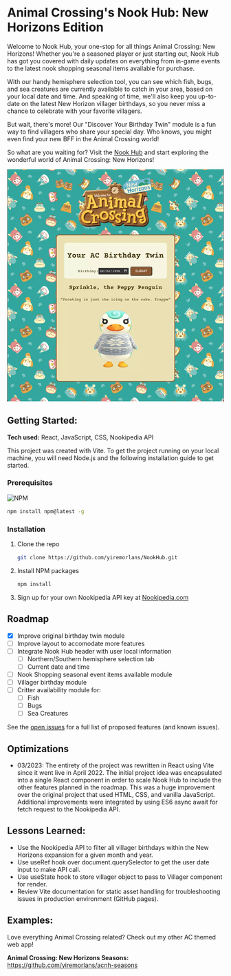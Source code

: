 # Animal Crossing's Nook Hub: New Horizons Edition

Welcome to Nook Hub, your one-stop for all things Animal Crossing: New Horizons! Whether you're a seasoned player or just starting out, Nook Hub has got you covered with daily updates on everything from in-game events to the latest nook shopping seasonal items available for purchase.

With our handy hemisphere selection tool, you can see which fish, bugs, and sea creatures are currently available to catch in your area, based on your local date and time. And speaking of time, we'll also keep you up-to-date on the latest New Horizon villager birthdays, so you never miss a chance to celebrate with your favorite villagers.

But wait, there's more! Our "Discover Your Birthday Twin" module is a fun way to find villagers who share your special day. Who knows, you might even find your new BFF in the Animal Crossing world!

So what are you waiting for? Visit the [Nook Hub](https://yiremorlans.github.io/NookHub/) and start exploring the wonderful world of Animal Crossing: New Horizons!

![Nook Hub](https://github.com/yiremorlans/yiremorlans/blob/main/nook_hub.webp)

## Getting Started:

**Tech used:** React, JavaScript, CSS, Nookipedia API

This project was created with Vite. To get the project running on your local machine, you will need Node.js and the following installation guide to get started.

### Prerequisites

![NPM](https://img.shields.io/badge/NPM-%23000000.svg?style=for-the-badge&logo=npm&logoColor=white)

  ```sh
  npm install npm@latest -g
  ```

### Installation

1. Clone the repo
   ```sh
   git clone https://github.com/yiremorlans/NookHub.git
   ```
2. Install NPM packages
   ```sh
   npm install
   ```
3. Sign up for your own Nookipedia API key at [Nookipedia.com](https://api.nookipedia.com/)

## Roadmap

- [x] Improve original birthday twin module
- [ ] Improve layout to accomodate more features
- [ ] Integrate Nook Hub header with user local information
    - [ ] Northern/Southern hemisphere selection tab
    - [ ] Current date and time
- [ ] Nook Shopping seasonal event items available module
- [ ] Villager birthday module
- [ ] Critter availability module for:
    - [ ] Fish
    - [ ] Bugs
    - [ ] Sea Creatures

See the [open issues](https://github.com/yiremorlans/NookHub/issues) for a full list of proposed features (and known issues).
## Optimizations

- 03/2023: The entirety of the project was rewritten in React using Vite since it went live in April 2022. The initial project idea was encapsulated into a single React component in order to scale Nook Hub to include the other features planned in the roadmap. This was a huge improvement over the original project that used HTML, CSS, and vanilla JavaScript. Additional improvements were integrated by using ES6 async await for fetch request to the Nookipedia API. 

## Lessons Learned:

 - Use the Nookipedia API to filter all villager birthdays within the New Horizons expansion for a given month and year.
 - Use useRef hook over document.querySelector to get the user date input to make API call.
 - Use useState hook to store villager object to pass to Villager component for render.
 - Review Vite documentation for static asset handling for troubleshooting issues in production environment (GitHub pages).
    
## Examples:
Love everything Animal Crossing related? Check out my other AC themed web app!

**Animal Crossing: New Horizons Seasons:** https://github.com/yiremorlans/acnh-seasons
